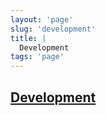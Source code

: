 ```yaml
---
layout: 'page'
slug: 'development'
title: |
  Development
tags: 'page'
---
```


<h2 class="text-3xl font-semibold mb-4"><a class="rounded-sm focus:outline-none focus:ring-2 focus:ring-offset-2 dark:focus:ring-offset-gray-900 dark:focus:ring-pink-400 focus:ring-pink-700" href="/pages/development">Development</a></h2>

<div class="space-y-3">

</div>


